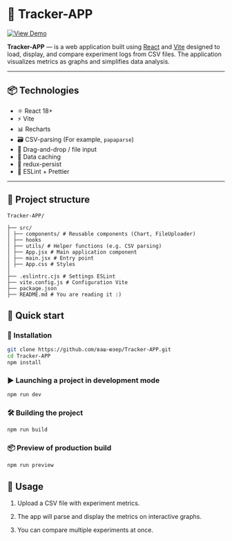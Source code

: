 # 🚀 Tracker-APP

[![View Demo](https://img.shields.io/badge/Live-Demo-blue?style=for-the-badge)](https://alex1go.github.io/Tracker-APP/)

**Tracker-APP** — is a web application built using [React](https://reactjs.org/) and [Vite](https://vitejs.dev/) designed to load, display, and compare experiment logs from CSV files. The application visualizes metrics as graphs and simplifies data analysis.

---

## 📦 Technologies

- ⚛️ React 18+
- ⚡ Vite
- 📊 Recharts
- 🗃️ CSV-parsing (For example, `papaparse`)
- 📁 Drag-and-drop / file input
- 🧠 Data caching
- 💾 redux-persist
- 🎯 ESLint + Prettier

---

## 📂 Project structure
```
Tracker-APP/

├── src/
│ ├── components/ # Reusable components (Chart, FileUploader)
│ ├── hooks
│ ├── utils/ # Helper functions (e.g. CSV parsing)
│ ├── App.jsx # Main application component
│ ├── main.jsx # Entry point
│ ├── App.css # Styles
│
├── .eslintrc.cjs # Settings ESLint
├── vite.config.js # Configuration Vite
├── package.json
├── README.md # You are reading it :)
```
## 🚀 Quick start

### 🔧 Installation

```bash
git clone https://github.com/ваш-юзер/Tracker-APP.git
cd Tracker-APP
npm install
```
###  ▶️ Launching a project in development mode
```bash
npm run dev
```
###  🛠 Building the project
```bash
npm run build
```
###  📦 Preview of production build
```bash
npm run preview
```
##  📁 Usage
1. Upload a CSV file with experiment metrics.

2. The app will parse and display the metrics on interactive graphs.

3. You can compare multiple experiments at once.